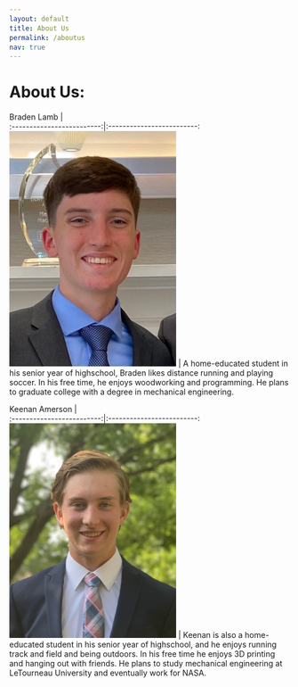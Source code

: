 ```yaml
---
layout: default
title: About Us
permalink: /aboutus
nav: true
---
```

# About Us:

Braden Lamb             |  
:-------------------------:|:-------------------------:
![Braden](/images/Braden%20headshot.jpg)   |  A home-educated student in his senior year of highschool, Braden likes distance running and playing soccer.  In his free time, he enjoys woodworking and programming.  He plans to graduate college with a degree in mechanical engineering.

Keenan Amerson             |  
:-------------------------:|:-------------------------:
![Keenan](/images/Keenan%20Headshot.png)   |  Keenan is also a home-educated student in his senior year of highschool, and he enjoys running track and field and being outdoors.  In his free time he enjoys 3D printing and hanging out with friends.  He plans to study mechanical engineering at LeTourneau University and eventually work for NASA.
